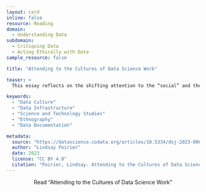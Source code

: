 ```yaml
---
layout: card
inline: false
resource: Reading
domain:
  - Understanding Data
subdomain:
  - Critiquing Data
  - Acting Ethically with Data
sample_resource: false

title: "Attending to the Cultures of Data Science Work"

teaser: >
  This essay reflects on the shifting attention to the “social” and the “cultural” in data science communities. While recently the “social” and the “cultural” have been prioritized in data science discourse, social and cultural concerns that get raised in data science are almost always outwardly focused – applying to the communities that data scientists seek to support more so than more computationally-focused data science communities. I argue that data science communities have a responsibility to attend not only to the cultures that orient the work of domain communities, but also to the cultures that orient their own work. I describe how ethnographic frameworks such as thick description can be enlisted to encourage more reflexive data science work, and I conclude with recommendations for documenting the cultural provenance of data policy and infrastructure.

keywords:
  - "Data Culture"
  - "Data Infrastructure"
  - "Science and Technology Studies"
  - "Ethnography"
  - "Data Documentation"

metadata:
  source: "https://datascience.codata.org/articles/10.5334/dsj-2023-006"
  author: "Lindsay Poirier"
  date: 2023
  license: "CC BY 4.0"
  citation: "Poirier, Lindsay. Attending to the Cultures of Data Science Work. no. 1, Apr. 2023, p. 6. datascience.codata.org, https://doi.org/10.5334/dsj-2023-006."
---
```


<div>
  <center>
  <sl-button-group label="Alignment">
  <sl-button href="https://datascience.codata.org/articles/10.5334/dsj-2023-006">Read “Attending to the Cultures of Data Science Work”</sl-button>
  </sl-button-group>
</center>
</div>

<br>

<iframe width="100%" height="1000" src="https://datascience.codata.org/articles/10.5334/dsj-2023-006> </iframe>
